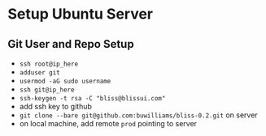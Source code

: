 # Setup Ubuntu Server

## Git User and Repo Setup

- `ssh root@ip_here`
- `adduser git`
- `usermod -aG sudo username`
- `ssh git@ip_here`
- `ssh-keygen -t rsa -C "bliss@blissui.com"`
- add ssh key to github
- `git clone --bare git@github.com:buwilliams/bliss-0.2.git` on server
- on local machine, add remote `prod` pointing to server
